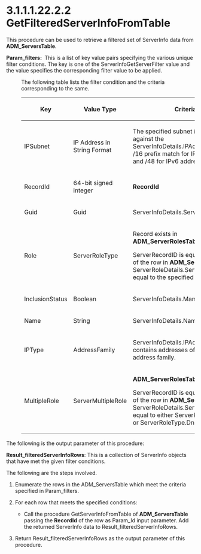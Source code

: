 <html dir="LTR" xmlns:mshelp="http://msdn.microsoft.com/mshelp" xmlns:ddue="http://ddue.schemas.microsoft.com/authoring/2003/5" xmlns:xlink="http://www.w3.org/1999/xlink" xmlns:tool="http://www.microsoft.com/tooltip">
 <body>
 <div id="header">
 <h1 class="heading">3.1.1.1.22.2.2 GetFilteredServerInfoFromTable</h1>
 </div>
 <div id="mainSection">
 <div id="mainBody">
 <div id="allHistory" class="saveHistory"></div>
 <div id="sectionSection0" class="section" name="collapseableSection">
 

<p>This procedure can be used to retrieve a filtered set of
ServerInfo data from <b>ADM_ServersTable</b>.</p>

<p><b>Param_filters: </b> This is a list of key value
pairs specifying the various unique filter conditions. The key is one of the
ServerInfoGetServerFilter value and the value specifies the corresponding
filter value to be applied.</p>

<dl>
<dd>
<p>The following table lists the filter condition and
the criteria corresponding to the same.</p>
</dd>
<dd>
<table>
 <thead>
 <tr>
 <th>
 <p>Key</p>
 </th>
 <th>
 <p>Value Type</p>
 </th>
 <th>
 <p>Criteria</p>
 </th>
 </tr>
 </thead>
 <tr>
 <td>
 <p>IPSubnet</p>
 </td>
 <td>
 <p>IP Address in String Format</p>
 </td>
 <td>
 <p>The specified subnet is matched against the
 ServerInfoDetails.IPAddresses for /16 prefix match for IPv4 address and /48
 for IPv6 address.</p>
 </td>
 </tr>
 <tr>
 <td>
 <p>RecordId</p>
 </td>
 <td>
 <p>64-bit signed integer</p>
 </td>
 <td>
 <p><b>RecordId</b></p>
 </td>
 </tr>
 <tr>
 <td>
 <p>Guid</p>
 </td>
 <td>
 <p>Guid</p>
 </td>
 <td>
 <p>ServerInfoDetails.ServerGuid</p>
 </td>
 </tr>
 <tr>
 <td>
 <p>Role</p>
 </td>
 <td>
 <p>ServerRoleType</p>
 </td>
 <td>
 <p>Record exists in <b>ADM_ServerRolesTable</b> where </p>
 <p>ServerRecordID is equal to <b>RecordId</b> of the row
 in <b>ADM_ServersTable</b> and ServerRoleDetails.ServerRoleFlag is equal to
 the specified Role value.</p>
 </td>
 </tr>
 <tr>
 <td>
 <p>InclusionStatus</p>
 </td>
 <td>
 <p>Boolean</p>
 </td>
 <td>
 <p>ServerInfoDetails.ManagementStatus</p>
 </td>
 </tr>
 <tr>
 <td>
 <p>Name</p>
 </td>
 <td>
 <p>String</p>
 </td>
 <td>
 <p>ServerInfoDetails.Name</p>
 </td>
 </tr>
 <tr>
 <td>
 <p>IPType</p>
 </td>
 <td>
 <p>AddressFamily</p>
 </td>
 <td>
 <p>ServerInfoDetails.IPAddresses contains addresses of
 the specified address family.</p>
 </td>
 </tr>
 <tr>
 <td>
 <p>MultipleRole</p>
 </td>
 <td>
 <p>ServerMultipleRole</p>
 </td>
 <td>
 <p><b>ADM_ServerRolesTable</b> wherein </p>
 <p>ServerRecordID is equal to <b>RecordId</b> of the row
 in <b>ADM_ServersTable</b> and ServerRoleDetails.ServerRoleFlag is equal to
 either ServerRoleType.Dhcp or ServerRoleType.Dns.</p>
 </td>
 </tr>
</table>
</dd></dl>



<p>The following is the output parameter of this procedure:</p>

<p><b>Result_filteredServerInfoRows</b>: This is a
collection of ServerInfo objects that have met the given filter conditions.</p>

<p>The following are the steps involved.</p>

<ol><li><p><span> </span>Enumerate the
rows in the ADM_ServersTable which meet the criteria specified in
Param_filters.</p>

</li><li><p><span> </span>For each row
that meets the specified conditions:</p>

<ul><li><p><span><span> </span></span>Call
the procedure GetServerInfoFromTable of <b>ADM_ServersTable</b> passing the <b>RecordId</b>
of the row as Param_Id input parameter. Add the returned ServerInfo data to
Result_filteredServerInfoRows.</p>

</li></ul></li><li><p><span> </span>Return
Result_filteredServerInfoRows as the output parameter of this procedure.</p>

</li></ol>
 </div>
 </div>
 </div>
 </body>
</html>